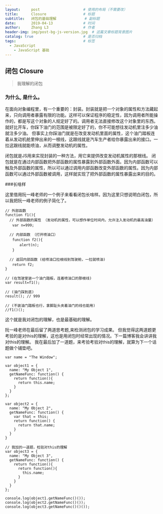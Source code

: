 ```yaml
---
layout:     post   				    # 使用的布局（不需要改）
title:      Closure 				# 标题 
subtitle:   闭包的基础理解             # 副标题
date:       2019-04-13 				# 时间
author:     Zhang L3 				# 作者
header-img: img/post-bg-js-version.jpg 	# 这篇文章标题背景图片
catalog: true 						# 是否归档
tags:								# 标签
  - JavaScript
	- JavaScript 基础
---
```


## 闭包 Closure

> 我理解的闭包

### 为什么, 是什么。

在面向对象编程里，有一个重要的：封装。封装就是把一个对象的属性和方法藏起来，只向调用者暴露有限的功能。这样可以保证程序的稳定性，因为调用者所能操作的，都是写这个对象的人规定好了的。调用者无法直接修改这个对象里的东西。
就好比开车，你踩下油门的范围是被限定好了的，你不可能想往发动机里注多少油就注多少油。
但事实上你踩油门就是在改变发动机里面的属性，这个油门踏板连着从发动机舱里伸出来的一根线，这跟线就是汽车生产者给你暴露出来的接口。一拉这跟线就能喷油，从而调整发动机的属性。

闭包就是JS用来实现封装的一种方法，用它来提供改变发动机属性的那根线。
闭包就是在通过内部函数把外部函数的属性暴露到外部函数外面。因为内部函数可以触及外部函数的属性，所以可以通过调用内部函数改变外部函数的属性。因为内部函数可以通过外部函数被调用，这样就实现了把外部函数的属性暴露出来的目的。

###长啥样

这里借用阮一峰老师的一个例子来看看闭包长啥样。因为这里只想说明白闭包，所以我把阮一峰老师的例子简化了。

~~~
// 外部函数
function f1(){
  // 外部函数的属性 （发动机的属性，可以想作单位时间内，允许注入发动机的最高油量）
　　var n=999;

  // 内部函数 （打开喷油口）
　　function f2(){
　　　　alert(n);
　　}

  // 返回内部函数 (给喷油口拉根线到驾驶舱，一拉就喷油)
　　return f2;
}

// (在驾驶室装一个油门踏板，连着喷油口的那根线)
var result=f1();

// (油门踩到底)
result(); // 999

// (不装油门踏板也行，拿脚趾头夹着油门的线也能用)
//f1()();
~~~

这个就是我对闭包的理解，也是最基础的理解。

阮一峰老师在最后留了两道思考题,来检测闭包的学习成果。
但我觉得这两道题更考验的是对this的理解，这也是用闭包时经常出现的情况。下一篇博客我会讲讲我对this的理解。
我在最后加了一道题，来考验考验对this的理解，就算为下一个话题做个铺垫吧。

~~~
var name = "The Window";

var object1 = {
  name: "My Object 1",
  getNameFunc: function() {
    return function(){
      return this.name;        
    }
  }
};

var object2 = {
  name: "My Object 2",
  getNameFunc: function() {
    var that = this;
    return function() {
      return that.name;
    }
  }
}

// 我加的一道题，检验对this的理解
var object3 = {
  name: "My Object 3",
  getNameFunc: function() {
    return function(){
      return function(){
        this.name;        
      }
    }
  }
};

console.log(object1.getNameFunc()());
console.log(object2.getNameFunc()());
console.log(object3.getNameFunc()()());
~~~
